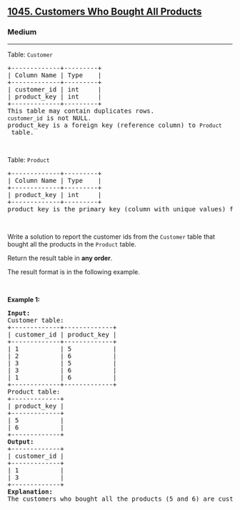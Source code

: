 <h2><a href="https://leetcode.com/problems/customers-who-bought-all-products/?envType=study-plan-v2&envId=top-sql-50">1045. Customers Who Bought All Products</a></h2><h3>Medium</h3><hr><p>Table: <code>Customer</code></p>

<pre>
+-------------+---------+
| Column Name | Type    |
+-------------+---------+
| customer_id | int     |
| product_key | int     |
+-------------+---------+
This table may contain duplicates rows. 
<code>customer_id</code> is not NULL<code>.</code>
product_key is a foreign key (reference column) to <code>Product</code> table.
</pre>

<p>&nbsp;</p>

<p>Table: <code>Product</code></p>

<pre>
+-------------+---------+
| Column Name | Type    |
+-------------+---------+
| product_key | int     |
+-------------+---------+
product_key is the primary key (column with unique values) for this table.
</pre>

<p>&nbsp;</p>

<p>Write a solution to report the customer ids from the <code>Customer</code> table that bought all the products in the <code>Product</code> table.</p>

<p>Return the result table in <strong>any order</strong>.</p>

<p>The&nbsp;result format is in the following example.</p>

<p>&nbsp;</p>
<p><strong class="example">Example 1:</strong></p>

<pre>
<strong>Input:</strong> 
Customer table:
+-------------+-------------+
| customer_id | product_key |
+-------------+-------------+
| 1           | 5           |
| 2           | 6           |
| 3           | 5           |
| 3           | 6           |
| 1           | 6           |
+-------------+-------------+
Product table:
+-------------+
| product_key |
+-------------+
| 5           |
| 6           |
+-------------+
<strong>Output:</strong> 
+-------------+
| customer_id |
+-------------+
| 1           |
| 3           |
+-------------+
<strong>Explanation:</strong> 
The customers who bought all the products (5 and 6) are customers with IDs 1 and 3.
</pre>
